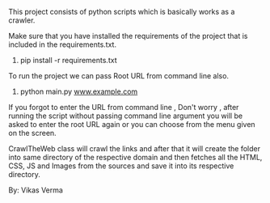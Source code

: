 This project consists of python scripts which is basically works as a crawler.

Make sure that you have installed the requirements of the project that is included in the requirements.txt.
 1. pip install -r requirements.txt

To run the project we can pass Root URL from command line also.

 1. python main.py www.example.com

If you forgot to enter the URL from command line , Don't worry , after running the script without passing command line argument
 you will be asked to enter the root URL again or you can choose from the menu given on the screen.


CrawlTheWeb class will crawl the links and after that it will create the folder into same directory of the respective
domain and then fetches all the HTML, CSS, JS and Images from the sources  and save it into its respective directory.

By: Vikas Verma